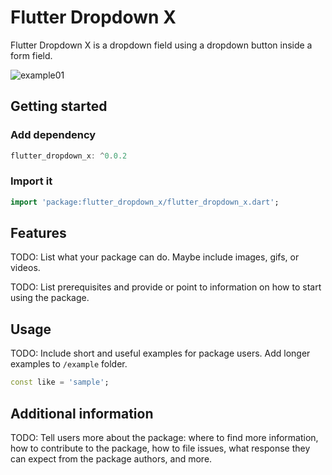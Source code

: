 # Flutter Dropdown X

 Flutter Dropdown X is a dropdown field using a dropdown button inside a form field.

![example01](https://user-images.githubusercontent.com/63371772/133370068-36577d3c-a86b-42d9-aefb-8882785f9240.gif)

## Getting started

### Add dependency

```dart
flutter_dropdown_x: ^0.0.2
```

### Import it

```dart
import 'package:flutter_dropdown_x/flutter_dropdown_x.dart';
```


## Features

TODO: List what your package can do. Maybe include images, gifs, or videos.



TODO: List prerequisites and provide or point to information on how to
start using the package.

## Usage

TODO: Include short and useful examples for package users. Add longer examples
to `/example` folder. 

```dart
const like = 'sample';
```

## Additional information

TODO: Tell users more about the package: where to find more information, how to 
contribute to the package, how to file issues, what response they can expect 
from the package authors, and more.
